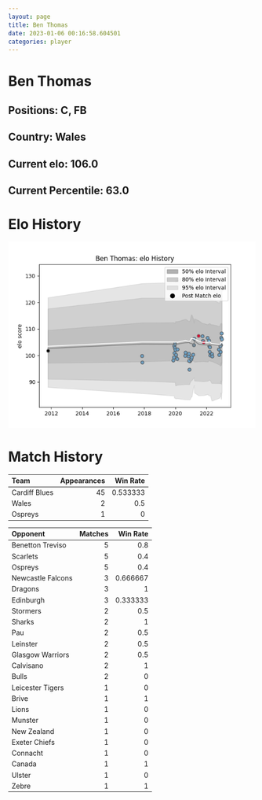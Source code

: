 ```yaml
---  
layout: page  
title: Ben Thomas  
date: 2023-01-06 00:16:58.604501  
categories: player  
---
```

# Ben Thomas

## Positions: C, FB

## Country: Wales

## Current elo: 106.0

## Current Percentile: 63.0

# Elo History


![elo history](history_BenThomas.png)
# Match History


| Team          |   Appearances |   Win Rate |
|:--------------|--------------:|-----------:|
| Cardiff Blues |            45 |   0.533333 |
| Wales         |             2 |   0.5      |
| Ospreys       |             1 |   0        |

| Opponent          |   Matches |   Win Rate |
|:------------------|----------:|-----------:|
| Benetton Treviso  |         5 |   0.8      |
| Scarlets          |         5 |   0.4      |
| Ospreys           |         5 |   0.4      |
| Newcastle Falcons |         3 |   0.666667 |
| Dragons           |         3 |   1        |
| Edinburgh         |         3 |   0.333333 |
| Stormers          |         2 |   0.5      |
| Sharks            |         2 |   1        |
| Pau               |         2 |   0.5      |
| Leinster          |         2 |   0.5      |
| Glasgow Warriors  |         2 |   0.5      |
| Calvisano         |         2 |   1        |
| Bulls             |         2 |   0        |
| Leicester Tigers  |         1 |   0        |
| Brive             |         1 |   1        |
| Lions             |         1 |   0        |
| Munster           |         1 |   0        |
| New Zealand       |         1 |   0        |
| Exeter Chiefs     |         1 |   0        |
| Connacht          |         1 |   0        |
| Canada            |         1 |   1        |
| Ulster            |         1 |   0        |
| Zebre             |         1 |   1        |